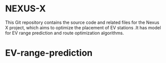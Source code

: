 # NEXUS-X
This Git repository contains the source code and related files for the Nexus X project, which aims to optimize the placement of EV stations .It has model for EV range prediction and route optimization algorithms.
# EV-range-prediction
